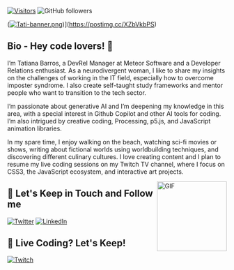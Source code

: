 [![Visitors](https://api.visitorbadge.io/api/visitors?path=umataldetatiana%2Fgithub-visitors-badge&countColor=%23263759)](https://visitorbadge.io/status?path=umataldetatiana%2Fgithub-visitors-badge)
![GitHub followers](https://img.shields.io/github/followers/umataldetatiana?style=social)

([![Tati-banner.png](https://i.postimg.cc/1zgfPRct/Tati-banner.png)](https://postimg.cc/XZbVkbPS))](https://postimg.cc/XZbVkbPS)

## Bio - Hey code lovers! 👋

I’m Tatiana Barros, a DevRel Manager at Meteor Software and a Developer Relations enthusiast. As a neurodivergent woman, I like to share my insights on the challenges of working in the IT field, especially how to overcome imposter syndrome. I also create self-taught study frameworks and mentor people who want to transition to the tech sector.

I’m passionate about generative AI and I’m deepening my knowledge in this area, with a special interest in Github Copilot and other AI tools for coding. I’m also intrigued by creative coding, Processing, p5.js, and JavaScript animation libraries.

In my spare time, I enjoy walking on the beach, watching sci-fi movies or shows, writing about fictional worlds using worldbuilding techniques, and discovering different culinary cultures. I love creating content and I plan to resume my live coding sessions on my Twitch TV channel, where I focus on CSS3, the JavaScript ecosystem, and interactive art projects. 

<img align="right" alt="GIF" height="160px" src="https://media.giphy.com/media/du3J3cXyzhj75IOgvA/giphy.gif" />


## 🎯 Let's Keep in Touch and Follow me 

[![Twitter](https://img.shields.io/badge/twitter-%231DA1F2.svg?&style=for-the-badge&logo=twitter&logoColor=white)](https://twitter.com/umataldetatiana)
[![LinkedIn](https://img.shields.io/badge/linkedin-%230077B5.svg?&style=for-the-badge&logo=linkedin&logoColor=white)](https://www.linkedin.com/in/tatianabarros/)



## 🔴 Live Coding? Let's Keep!


[![Twitch](https://img.shields.io/badge/twitch-%239146FF.svg?&style=for-the-badge&logo=twitch&logoColor=white)](https://www.twitch.tv/umataldetatiana)
